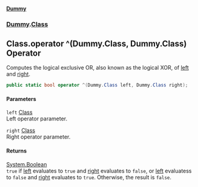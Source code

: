 #### [Dummy](./Home.md 'Home')
### [Dummy](./Dummy.md 'Dummy').[Class](./Dummy-Class.md 'Dummy.Class')
## Class.operator ^(Dummy.Class, Dummy.Class) Operator
Computes the logical exclusive OR, also known as the logical XOR, of [left](#Dummy-Class-op_ExclusiveOr(Dummy-Class--Dummy-Class)-left 'Dummy.Class.op_ExclusiveOr(Dummy.Class, Dummy.Class).left') and [right](#Dummy-Class-op_ExclusiveOr(Dummy-Class--Dummy-Class)-right 'Dummy.Class.op_ExclusiveOr(Dummy.Class, Dummy.Class).right').  
```csharp
public static bool operator ^(Dummy.Class left, Dummy.Class right);
```
#### Parameters
<a name='Dummy-Class-op_ExclusiveOr(Dummy-Class--Dummy-Class)-left'></a>
`left` [Class](./Dummy-Class.md 'Dummy.Class')  
Left operator parameter.  
  
<a name='Dummy-Class-op_ExclusiveOr(Dummy-Class--Dummy-Class)-right'></a>
`right` [Class](./Dummy-Class.md 'Dummy.Class')  
Right operator parameter.  
  
#### Returns
[System.Boolean](https://docs.microsoft.com/dotnet/api/System.Boolean 'System.Boolean')  
`true` if [left](#Dummy-Class-op_ExclusiveOr(Dummy-Class--Dummy-Class)-left 'Dummy.Class.op_ExclusiveOr(Dummy.Class, Dummy.Class).left') evaluates to `true` and [right](#Dummy-Class-op_ExclusiveOr(Dummy-Class--Dummy-Class)-right 'Dummy.Class.op_ExclusiveOr(Dummy.Class, Dummy.Class).right') evaluates to `false`, or [left](#Dummy-Class-op_ExclusiveOr(Dummy-Class--Dummy-Class)-left 'Dummy.Class.op_ExclusiveOr(Dummy.Class, Dummy.Class).left') evaluatess to `false` and [right](#Dummy-Class-op_ExclusiveOr(Dummy-Class--Dummy-Class)-right 'Dummy.Class.op_ExclusiveOr(Dummy.Class, Dummy.Class).right') evaluates to `true`. Otherwise, the result is `false`.  
